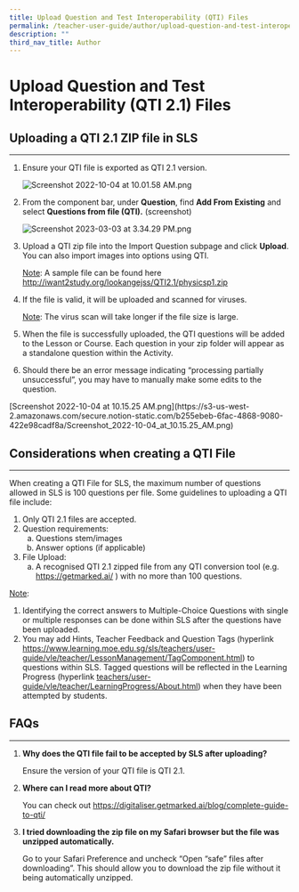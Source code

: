 ```yaml
---
title: Upload Question and Test Interoperability (QTI) Files
permalink: /teacher-user-guide/author/upload-question-and-test-interoperability-qti-files/
description: ""
third_nav_title: Author
---
```

<h1 id="upload-question-and-test-interoperability-qti-2-1-files">Upload Question and Test Interoperability (QTI 2.1) Files</h1>
<h2 id="uploading-a-qti-2-1-zip-file-in-sls">Uploading a QTI 2.1 ZIP file in SLS</h2>
<hr>
<ol>
<li><p>Ensure your QTI file is exported as QTI 2.1 version.  </p>
<p> <img alt="Screenshot 2022-10-04 at 10.01.58 AM.png" src="https://s3-us-west-2.amazonaws.com/secure.notion-static.com/9e310bca-c6ba-4492-b88f-b3e37d2788a5/Screenshot_2022-10-04_at_10.01.58_AM.png"></p>
</li>
<li><p>From the component bar, under <strong>Question</strong>, find <strong>Add From Existing</strong> and select <strong>Questions from file (QTI).</strong> (screenshot)</p>
<p> <img alt="Screenshot 2023-03-03 at 3.34.29 PM.png" src="https://s3-us-west-2.amazonaws.com/secure.notion-static.com/a04991b0-f404-4406-ba45-ffe029a6eb91/Screenshot_2023-03-03_at_3.34.29_PM.png"></p>
</li>
<li><p>Upload a QTI zip file into the Import Question subpage and click <strong>Upload</strong>. You can also import images into options using QTI.</p>
<p> <u>Note</u>: A sample file can be found here <a href="http://iwant2study.org/lookangejss/QTI2.1/physicsp1.zip">http://iwant2study.org/lookangejss/QTI2.1/physicsp1.zip</a> </p>
</li>
<li><p>If the file is valid, it will be uploaded and scanned for viruses.</p>
<p><u>Note</u>: The virus scan will take longer if the file size is large.</p>
</li>
<li><p>When the file is successfully uploaded, the QTI questions will be added to the Lesson or Course. Each question in your zip folder will appear as a standalone question within the Activity.</p>
</li>
<li>Should there be an error message indicating “processing partially unsuccessful”, you may have to manually make some edits to the question. </li>
</ol>
[<span class="hljs-string">Screenshot 2022-10-04 at 10.15.25 AM.png</span>](<span class="hljs-link">https://s3-us-west-2.amazonaws.com/secure.notion-static.com/b255ebeb-6fac-4868-9080-422e98cadf8a/Screenshot_2022-10-04_at_10.15.25_AM.png</span>)

<h2 id="considerations-when-creating-a-qti-file">Considerations when creating a QTI File</h2>
<hr>
<p>When creating a QTI File for SLS, the maximum number of questions allowed in SLS is 100 questions per file. Some guidelines to uploading a QTI file include:</p>
<ol>
    <li>Only QTI 2.1 files are accepted.</li>
    <li>Question requirements:<ol style="list-style-type: lower-alpha;">
            <li>Questions stem/images</li>
            <li>Answer options (if applicable)</li>
        </ol>
    </li>
    <li>File Upload:<ol style="list-style-type: lower-alpha;">
            <li>A recognised QTI 2.1 zipped file from any QTI conversion tool (e.g. <a target="_blank" href="https://getmarked.ai/">https://getmarked.ai/</a> ) with no more than 100 questions.</li>
        </ol>
    </li>
</ol>
<p><u>Note</u>:</p>
<ol>
<li>Identifying the correct answers to Multiple-Choice Questions with single or multiple responses can be done within SLS after the questions have been uploaded.</li>
<li>You may add Hints, Teacher Feedback and Question Tags (hyperlink <a href="https://www.learning.moe.edu.sg/sls/teachers/user-guide/vle/teacher/LessonManagement/TagComponent.html">https://www.learning.moe.edu.sg/sls/teachers/user-guide/vle/teacher/LessonManagement/TagComponent.html</a>) to questions within SLS. Tagged questions will be reflected in the Learning Progress (hyperlink <a href="https://www.preprd.sls.ufinity.com/sls/teachers/user-guide/vle/teacher/LearningProgress/About.html">teachers/user-guide/vle/teacher/LearningProgress/About.html</a>) when they have been attempted by students.</li>
</ol>
<h2 id="faqs">FAQs</h2>
<hr>
<ol>
<li><p><strong>Why does the QTI file fail to be accepted by SLS after uploading?</strong> </p>
<p> Ensure the version of your QTI file is QTI 2.1.</p>
</li>
<li><p><strong>Where can I read more about QTI?</strong></p>
<p> You can check out <a target="_blank" href="https://digitaliser.getmarked.ai/blog/complete-guide-to-qti/">https://digitaliser.getmarked.ai/blog/complete-guide-to-qti/</a></p>
</li>
<li><p><strong>I tried downloading the zip file on my Safari browser but the file was unzipped automatically.</strong></p>
<p> Go to your Safari Preference and uncheck “Open “safe” files after downloading”. This should allow you to download the zip file without it being automatically unzipped.</p>
</li>
</ol>